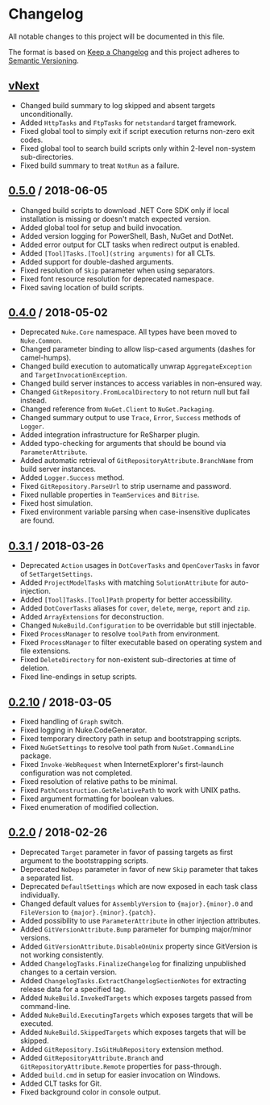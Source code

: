 # Changelog
All notable changes to this project will be documented in this file.

The format is based on [Keep a Changelog](http://keepachangelog.com/en/1.0.0/)
and this project adheres to [Semantic Versioning](http://semver.org/spec/v2.0.0.html).

## [vNext]
- Changed build summary to log skipped and absent targets unconditionally.
- Added `HttpTasks` and `FtpTasks` for `netstandard` target framework.
- Fixed global tool to simply exit if script execution returns non-zero exit codes.
- Fixed global tool to search build scripts only within 2-level non-system sub-directories.
- Fixed build summary to treat `NotRun` as a failure.

## [0.5.0] / 2018-06-05
- Changed build scripts to download .NET Core SDK only if local installation is missing or doesn't match expected version.
- Added global tool for setup and build invocation.
- Added version logging for PowerShell, Bash, NuGet and DotNet.
- Added error output for CLT tasks when redirect output is enabled.
- Added `[Tool]Tasks.[Tool](string arguments)` for all CLTs.
- Added support for double-dashed arguments.
- Fixed resolution of `Skip` parameter when using separators.
- Fixed font resource resolution for deprecated namespace.
- Fixed saving location of build scripts.

## [0.4.0] / 2018-05-02
- Deprecated `Nuke.Core` namespace. All types have been moved to `Nuke.Common`.
- Changed parameter binding to allow lisp-cased arguments (dashes for camel-humps).
- Changed build execution to automatically unwrap `AggregateException` and `TargetInvocationException`.
- Changed build server instances to access variables in non-ensured way.
- Changed `GitRepository.FromLocalDirectory` to not return null but fail instead.
- Changed reference from `NuGet.Client` to `NuGet.Packaging`.
- Changed summary output to use `Trace`, `Error`, `Success` methods of `Logger`.
- Added integration infrastructure for ReSharper plugin.
- Added typo-checking for arguments that should be bound via `ParameterAttribute`.
- Added automatic retrieval of `GitRepositoryAttribute.BranchName` from build server instances.
- Added `Logger.Success` method.
- Fixed `GitRepository.ParseUrl` to strip username and password.
- Fixed nullable properties in `TeamServices` and `Bitrise`.
- Fixed host simulation.
- Fixed environment variable parsing when case-insensitive duplicates are found.

## [0.3.1] / 2018-03-26
- Deprecated `Action` usages in `DotCoverTasks` and `OpenCoverTasks` in favor of `SetTargetSettings`.
- Added `ProjectModelTasks` with matching `SolutionAttribute` for auto-injection.
- Added `[Tool]Tasks.[Tool]Path` property for better accessibility.
- Added `DotCoverTasks` aliases for `cover`, `delete`, `merge`, `report` and `zip`.
- Added `ArrayExtensions` for deconstruction.
- Changed `NukeBuild.Configuration` to be overridable but still injectable.
- Fixed `ProcessManager` to resolve `toolPath` from environment.
- Fixed `ProcessManager` to filter executable based on operating system and file extensions.
- Fixed `DeleteDirectory` for non-existent sub-directories at time of deletion.
- Fixed line-endings in setup scripts.

## [0.2.10] / 2018-03-05
- Fixed handling of `Graph` switch.
- Fixed logging in Nuke.CodeGenerator.
- Fixed temporary directory path in setup and bootstrapping scripts.
- Fixed `NuGetSettings` to resolve tool path from `NuGet.CommandLine` package.
- Fixed `Invoke-WebRequest` when InternetExplorer's first-launch configuration was not completed.
- Fixed resolution of relative paths to be minimal.
- Fixed `PathConstruction.GetRelativePath` to work with UNIX paths.
- Fixed argument formatting for boolean values.
- Fixed enumeration of modified collection.

## [0.2.0] / 2018-02-26
- Deprecated `Target` parameter in favor of passing targets as first argument to the bootstrapping scripts.
- Deprecated `NoDeps` parameter in favor of new `Skip` parameter that takes a separated list.
- Deprecated `DefaultSettings` which are now exposed in each task class individually.
- Changed default values for `AssemblyVersion` to `{major}.{minor}.0` and `FileVersion` to `{major}.{minor}.{patch}`.
- Added possibility to use `ParameterAttribute` in other injection attributes.
- Added `GitVersionAttribute.Bump` parameter for bumping major/minor versions.
- Added `GitVersionAttribute.DisableOnUnix` property since GitVersion is not working consistently.
- Added `ChangelogTasks.FinalizeChangelog` for finalizing unpublished changes to a certain version.
- Added `ChangelogTasks.ExtractChangelogSectionNotes` for extracting release data for a specified tag.
- Added `NukeBuild.InvokedTargets` which exposes targets passed from command-line.
- Added `NukeBuild.ExecutingTargets` which exposes targets that will be executed.
- Added `NukeBuild.SkippedTargets` which exposes targets that will be skipped.
- Added `GitRepository.IsGitHubRepository` extension method.
- Added `GitRepositoryAttribute.Branch` and `GitRepositoryAttribute.Remote` properties for pass-through.
- Added `build.cmd` in setup for easier invocation on Windows.
- Added CLT tasks for Git.
- Fixed background color in console output.

[vNext]: https://github.com/nuke-build/nuke/compare/0.5.0...HEAD
[0.5.0]: https://github.com/nuke-build/nuke/compare/0.4.0...0.5.0
[0.4.0]: https://github.com/nuke-build/nuke/compare/0.3.1...0.4.0
[0.3.1]: https://github.com/nuke-build/nuke/compare/0.2.10...0.3.1
[0.2.10]: https://github.com/nuke-build/nuke/compare/0.2.0...0.2.10
[0.2.0]: https://github.com/nuke-build/nuke/tree/0.2.0
